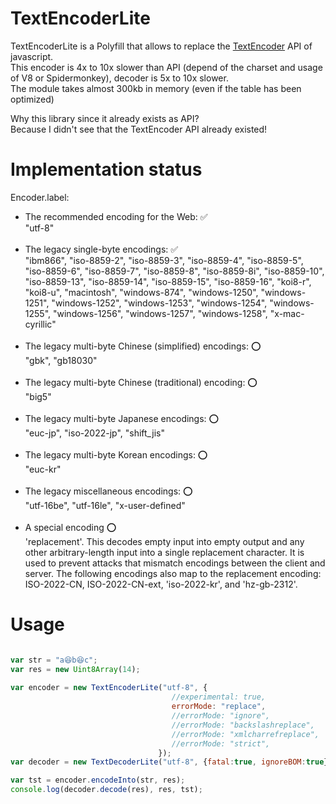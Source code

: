 # TextEncoderLite
TextEncoderLite is a Polyfill that allows to replace the [TextEncoder](https://developer.mozilla.org/en-US/docs/Web/API/Encoding_API) API of javascript.<br>
This encoder is 4x to 10x slower than API (depend of the charset and usage of V8 or Spidermonkey), decoder is 5x to 10x slower.<br>
The module takes almost 300kb in memory (even if the table has been optimized)

Why this library since it already exists as API?<br>
Because I didn't see that the TextEncoder API already existed!<br>

# Implementation status
Encoder.label:
- The recommended encoding for the Web: ✅<br>
"utf-8"<br><br>
- The legacy single-byte encodings: ✅<br>
"ibm866", "iso-8859-2", "iso-8859-3", "iso-8859-4", "iso-8859-5", "iso-8859-6", "iso-8859-7", "iso-8859-8", "iso-8859-8i", "iso-8859-10", "iso-8859-13", "iso-8859-14", "iso-8859-15", "iso-8859-16", "koi8-r", "koi8-u", "macintosh", "windows-874", "windows-1250", "windows-1251", "windows-1252", "windows-1253", "windows-1254", "windows-1255", "windows-1256", "windows-1257", "windows-1258", "x-mac-cyrillic"<br><br>
- The legacy multi-byte Chinese (simplified) encodings: ⭕<br>
"gbk", "gb18030"<br><br>
- The legacy multi-byte Chinese (traditional) encoding: ⭕<br>
"big5"<br><br>
- The legacy multi-byte Japanese encodings: ⭕<br>
"euc-jp", "iso-2022-jp", "shift_jis"<br><br>
- The legacy multi-byte Korean encodings: ⭕<br>
"euc-kr"<br><br>
- The legacy miscellaneous encodings: ⭕<br>
"utf-16be", "utf-16le", "x-user-defined"<br><br>
- A special encoding ⭕<br>
'replacement'. This decodes empty input into empty output and any other arbitrary-length input into a single replacement character. It is used to prevent attacks that mismatch encodings between the client and server. The following encodings also map to the replacement encoding: ISO-2022-CN, ISO-2022-CN-ext, 'iso-2022-kr', and 'hz-gb-2312'.

# Usage
```javascript

var str = "a😆b😆c";
var res = new Uint8Array(14);
 
var encoder = new TextEncoderLite("utf-8", { 
                                    //experimental: true,
                                    errorMode: "replace",
                                    //errorMode: "ignore",
                                    //errorMode: "backslashreplace",
                                    //errorMode: "xmlcharrefreplace",
                                    //errorMode: "strict",
                                 });
var decoder = new TextDecoderLite("utf-8", {fatal:true, ignoreBOM:true});

var tst = encoder.encodeInto(str, res);
console.log(decoder.decode(res), res, tst);
 
```
